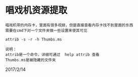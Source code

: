# 唱戏机资源提取

```
唱戏机带的内存卡，里面有很多视频，但是直接查看内存卡找不到里面的东西
需要在cmd下对一个文件夹做一些设置来使其可见

attrib -s -r -h Thumbs.ms

说明：
attrib是一个命令，详细可通过  help attrib 查看
Thumbs.ms是被隐藏的文件夹
```


2017/2/14  
